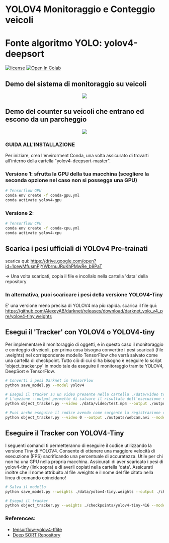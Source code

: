 # YOLOV4 Monitoraggio e Conteggio veicoli

# Fonte algoritmo YOLO: yolov4-deepsort
[![license](https://img.shields.io/github/license/mashape/apistatus.svg)](LICENSE)
[![Open In Colab](https://colab.research.google.com/assets/colab-badge.svg)](https://colab.research.google.com/drive/1zmeSTP3J5zu2d5fHgsQC06DyYEYJFXq1?usp=sharing)

## Demo del sistema di monitoraggio su veicoli
<p align="center"><img src="data/helpers/cars.gif"\></p>

## Demo del counter su veicoli che entrano ed escono da un parcheggio
<p align="center"><img src="data/helpers/counter_example.gif"\></p>

### GUIDA ALL'INSTALLAZIONE
Per iniziare, crea l'envirorment Conda, una volta assicurato di trovarti all'interno della cartella "yolov4-deepsort-master".

### Versione 1: sfrutta la GPU della tua macchina (scegliere la seconda opzione nel caso non si possegga una GPU)
```bash
# Tensorflow GPU
conda env create -f conda-gpu.yml
conda activate yolov4-gpu
```

### Versione 2:
```bash
# Tensorflow CPU
conda env create -f conda-cpu.yml
conda activate yolov4-cpu
```

## Scarica i pesi ufficiali di YOLOv4 Pre-trainati
scarica qui: https://drive.google.com/open?id=1cewMfusmPjYWbrnuJRuKhPMwRe_b9PaT

-> Una volta scaricati, copia il file e incollalo nella cartella 'data' della repository

### In alternativa, puoi scaricare i pesi della versione YOLOV4-Tiny
E' una versione meno precisa di YOLOV4 ma più rapida.
scarica il file qui: https://github.com/AlexeyAB/darknet/releases/download/darknet_yolo_v4_pre/yolov4-tiny.weights

## Esegui il 'Tracker' con YOLOV4 o YOLOV4-tiny
Per implementare il monitoraggio di oggetti, e in questo caso il monitoraggio e conteggio di veicoli, per prima cosa bisogna convertire i pesi scaricati (file .weights) nel corrispondente modello TensorFlow che verrà salvato come una cartella di checkpoint. Tutto ciò di cui si ha bisogno è eseguire lo script 'object_tracker.py' in modo tale da eseguire il monitoraggio tramite YOLOV4, DeepSort e TensorFlow.
```bash
# Converti i pesi Darknet in TensorFlow
python save_model.py --model yolov4 

# Esegui il tracker su un video presente nella cartella ./data/video tramite l'opzione --video (puoi inseire le tue registrazioni)
# L'opzione --output permette di salvare il risultato dell'esecuzione nella cartella /outputs/demo
python object_tracker.py --video ./data/video/test.mp4 --output ./outputs/demo.avi --model yolov4

# Puoi anche eseguire il codice avendo come sorgente la registrazione della webcam (impostando il flag 'video' a 0)
python object_tracker.py --video 0 --output ./outputs/webcam.avi --model yolov4
```

## Eseguire il Tracker con YOLOV4-Tiny
I seguenti comandi ti permetteranno di eseguire il codice utilizzando la versione Tiny di YOLOV4. Consente di ottenere una maggiore velocità di esecuzione (FPS) sacrificando una percentuale di accuratezza. Utile per chi non ha una GPU nella propria macchina.
Assicurati di aver scaricato i pesi di yolov4-tiny (link sopra) e di averli copiati nella cartella 'data'. 
Assicurati inoltre che il nome attribuito al file .weights e il nome del file citato nella linea di comando coincidano!

``` bash
# Salva il modello
python save_model.py --weights ./data/yolov4-tiny.weights --output ./checkpoints/yolov4-tiny-416 --model yolov4 --tiny

# Esegui il tracker
python object_tracker.py --weights ./checkpoints/yolov4-tiny-416 --model yolov4 --video ./data/video/test.mp4 --output ./outputs/tiny.avi --tiny
```

### References:
  * [tensorflow-yolov4-tflite](https://github.com/hunglc007/tensorflow-yolov4-tflite)
  * [Deep SORT Repository](https://github.com/nwojke/deep_sort)
